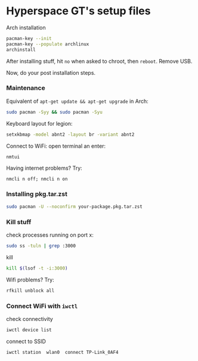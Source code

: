 # Hyperspace GT's setup files

Arch installation
```bash
pacman-key --init
pacman-key --populate archlinux
archinstall
```
After installing stuff, hit `no` when asked to chroot, then `reboot`. Remove USB.

Now, do your post installation steps.



### Maintenance
Equivalent of `apt-get update && apt-get upgrade` in Arch:
```bash
sudo pacman -Syy && sudo pacman -Syu
```

Keyboard layout for legion:
```bash
setxkbmap -model abnt2 -layout br -variant abnt2
```

Connect to WiFi: open terminal an enter:
```bash
nmtui
```

Having internet problems? Try:
```
nmcli n off; nmcli n on
```

### Installing pkg.tar.zst
```bash
sudo pacman -U --noconfirm your-package.pkg.tar.zst
```


### Kill stuff
check processes running on port x:
```bash
sudo ss -tuln | grep :3000
```

kill
```bash
kill $(lsof -t -i:3000)
```


Wifi problems? Try:
```bash
rfkill unblock all
```

### Connect WiFi with `iwctl`

check connectivity
```bash
iwctl device list
```

connect to SSID
```bash
iwctl station  wlan0  connect TP-Link_0AF4
 ````

